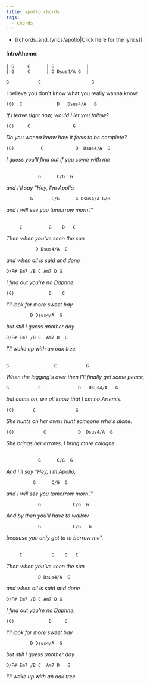 ```yaml
---
title: apollo_chords
tags:
  - chords
---
```


- [[chords_and_lyrics/apollo|Click here for the lyrics]]

#### Intro/theme:

```
| G     C      | G            |
| G     C      | D Dsus4/A G  |
```

`G           C                   G`

<p class="lyric">I believe you don't know what you really wanna know:</p>

`(G)  C             D   Dsus4/A   G`

_If I leave right now, would I let you follow?_

`(G)     C                G`

_Do you wanna know how it feels to be complete?_

`(G)          C            D  Dsus4/A  G`

_I guess you'll find out if you come with me_
<br><br>

`            G      C/G  G`

_and I’ll say "Hey, I'm Apollo,_

`         G       C/G      G Dsus4/A G/H`

_and I will see you tomorrow morn’.”_
<br><br>

`     C          G    D   C`

_Then when you've seen the sun_

`           D Dsus4/A  G`

_and when all is said and done_

`D/F# Em7 /B C Am7 D G`

_I find out you're no Daphne._

`(G)             D    C`

_I'll look for more sweet bay_

`         D Dsus4/A  G`

_but still I guess another day_

`D/F# Em7 /B C  Am7 D  G`

_I'll wake up with an oak tree._
<br><br>

`G                 C           G`

_When the logging's over then I'll finally get some peace,_

`G           C              D   Dsus4/A   G`

_but come on, we all know that I am no Artemis._

`(G)       C               G`

_She hunts on her own I hunt someone who's alone._

`(G)           C            D  Dsus4/A  G`

_She brings her arrows, I bring more cologne._
<br><br>

`            G      C/G  G`

_And I'll say "Hey, I'm Apollo,_

`          G      C/G  G`

_and I will see you tomorrow morn’.”_

`            G            C/G  G`

_And by then you'll have to wallow_

`            G            C/G   G`

_because you only got to to borrow me"._
<br><br>

`     C           G    D   C`

_Then when you've seen the sun_

`            D Dsus4/A  G`

_and when all is said and done_

`D/F# Em7 /B C Am7 D G`

_I find out you're no Daphne._

`(G)             D     C`

_I'll look for more sweet bay_

`         D Dsus4/A  G`

_but still I guess another day_

`D/F# Em7 /B C  Am7 D   G`

_I'll wake up with an oak tree._

